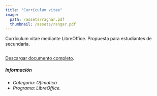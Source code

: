```yaml
---
title: "Currículum vitae"
image: 
  path: /assets/ragnar.pdf
  thumbnail: /assets/rangar.pdf
---
```


Currículum vitae mediante LibreOffice. Propuesta para estudiantes de secundaria.

<figure class="align-center">
  <a href="#"><img src="{{ site.url }}{{ site.baseurl }}/assets/ragnar.pdf" alt=""></a>
  <figcaption> </figcaption>
</figure>

[Descargar documento completo](https://github.com/amirandamiqueiro/amirandamiqueiro.github.io/tree/master/assets/ragnar.pdf "Hoja de personaje").


##### _Información_
- _Categoría: Ofimática_
- _Programa: LibreOffice._
